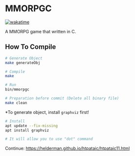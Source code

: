 # MMORPGC

[![wakatime](https://wakatime.com/badge/user/e3628b6b-08c8-497a-a679-c268fa16d35e/project/a5edd2f8-034d-4548-8fc0-9689dc5128b9.svg)](https://wakatime.com/badge/user/e3628b6b-08c8-497a-a679-c268fa16d35e/project/a5edd2f8-034d-4548-8fc0-9689dc5128b9)

A MMORPG game that written in C.

## How To Compile
```sh
# Generate Object
make generateObj

# Compile
make

# Run 
bin/mmorpgc

# Preparation before commit (Delete all binary file)
make clean
```
*To generate object, install `graphviz` first!
```sh
# Install
apt update --fix-missing
apt install graphviz

# It will allow you to use "dot" command
```

Continue: https://helderman.github.io/htpataic/htpataic11.html
